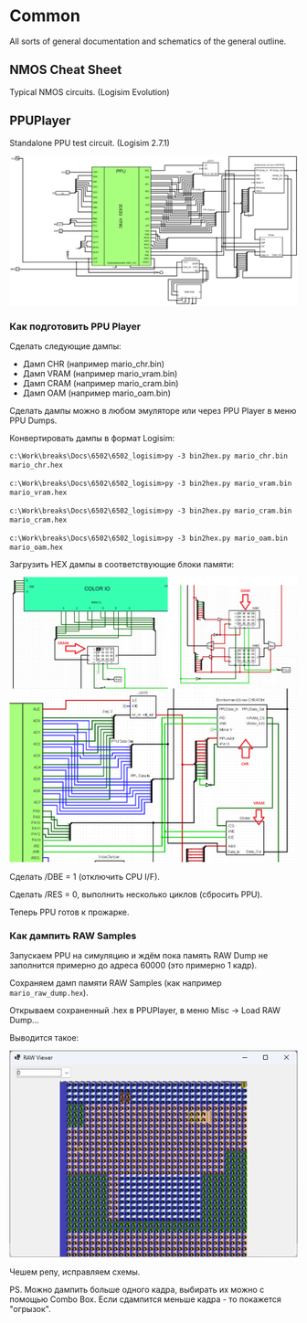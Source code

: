 # Common

All sorts of general documentation and schematics of the general outline.

## NMOS Cheat Sheet

Typical NMOS circuits. (Logisim Evolution)

## PPUPlayer

Standalone PPU test circuit. (Logisim 2.7.1)

![PPUPlayer_All.png](PPUPlayer_All.png)

### Как подготовить PPU Player

Сделать следующие дампы:
- Дамп CHR (например mario_chr.bin)
- Дамп VRAM (например mario_vram.bin)
- Дамп CRAM (например mario_cram.bin)
- Дамп OAM (например mario_oam.bin)

Сделать дампы можно в любом эмуляторе или через PPU Player в меню PPU Dumps.

Конвертировать дампы в формат Logisim:

```
c:\Work\breaks\Docs\6502\6502_logisim>py -3 bin2hex.py mario_chr.bin mario_chr.hex

c:\Work\breaks\Docs\6502\6502_logisim>py -3 bin2hex.py mario_vram.bin mario_vram.hex

c:\Work\breaks\Docs\6502\6502_logisim>py -3 bin2hex.py mario_cram.bin mario_cram.hex

c:\Work\breaks\Docs\6502\6502_logisim>py -3 bin2hex.py mario_oam.bin mario_oam.hex
```

Загрузить HEX дампы в соответствующие блоки памяти:

![ppu_dumps.png](ppu_dumps.png)

Сделать /DBE = 1 (отключить CPU I/F).

Сделать /RES = 0, выполнить несколько циклов (сбросить PPU).

Теперь PPU готов к прожарке.

### Как дампить RAW Samples

Запускаем PPU на симуляцию и ждём пока память RAW Dump не заполнится примерно до адреса 60000 (это примерно 1 кадр).

Сохраняем дамп памяти RAW Samples (как например `mario_raw_dump.hex`).

Открываем сохраненный .hex в PPUPlayer, в меню Misc -> Load RAW Dump...

Выводится такое:

![RAW_Viewer.png](RAW_Viewer.png)

Чешем репу, исправляем схемы.

PS. Можно дампить больше одного кадра, выбирать их можно с помощью Combo Box. Если сдампится меньше кадра - то покажется "огрызок".
